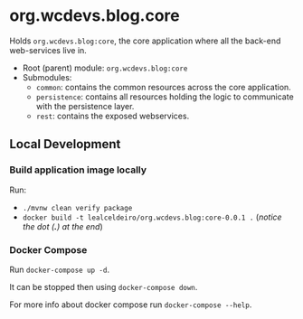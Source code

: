 # org.wcdevs.blog.core

Holds `org.wcdevs.blog:core`, the core application where all the back-end web-services live in.

- Root (parent) module: `org.wcdevs.blog:core`
- Submodules:
  * `common`: contains the common resources across the core application.
  * `persistence`: contains all resources holding the logic to communicate with the persistence layer.
  * `rest`: contains the exposed webservices.

## Local Development

### Build application image locally

Run:

- `./mvnw clean verify package`
- `docker build -t lealceldeiro/org.wcdevs.blog:core-0.0.1 .` (*notice the dot (**.**) at the end*)

### Docker Compose

Run `docker-compose up -d`.

It can be stopped then using `docker-compose down`.

For more info about docker compose run `docker-compose --help`.
